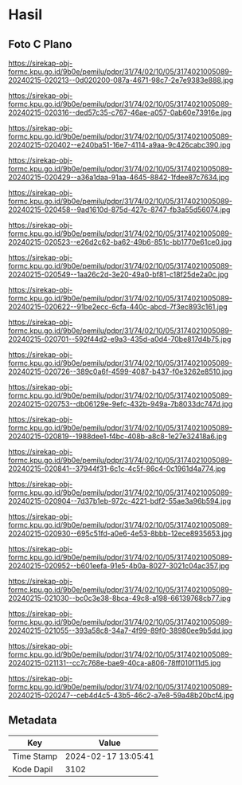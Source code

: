 # Hasil

## Foto C Plano

https://sirekap-obj-formc.kpu.go.id/9b0e/pemilu/pdpr/31/74/02/10/05/3174021005089-20240215-020213--0d020200-087a-4671-98c7-2e7e9383e888.jpg

https://sirekap-obj-formc.kpu.go.id/9b0e/pemilu/pdpr/31/74/02/10/05/3174021005089-20240215-020316--ded57c35-c767-46ae-a057-0ab60e73916e.jpg

https://sirekap-obj-formc.kpu.go.id/9b0e/pemilu/pdpr/31/74/02/10/05/3174021005089-20240215-020402--e240ba51-16e7-4114-a9aa-9c426cabc390.jpg

https://sirekap-obj-formc.kpu.go.id/9b0e/pemilu/pdpr/31/74/02/10/05/3174021005089-20240215-020429--a36a1daa-91aa-4645-8842-1fdee87c7634.jpg

https://sirekap-obj-formc.kpu.go.id/9b0e/pemilu/pdpr/31/74/02/10/05/3174021005089-20240215-020458--9ad1610d-875d-427c-8747-fb3a55d56074.jpg

https://sirekap-obj-formc.kpu.go.id/9b0e/pemilu/pdpr/31/74/02/10/05/3174021005089-20240215-020523--e26d2c62-ba62-49b6-851c-bb1770e61ce0.jpg

https://sirekap-obj-formc.kpu.go.id/9b0e/pemilu/pdpr/31/74/02/10/05/3174021005089-20240215-020549--1aa26c2d-3e20-49a0-bf81-c18f25de2a0c.jpg

https://sirekap-obj-formc.kpu.go.id/9b0e/pemilu/pdpr/31/74/02/10/05/3174021005089-20240215-020622--91be2ecc-6cfa-440c-abcd-7f3ec893c161.jpg

https://sirekap-obj-formc.kpu.go.id/9b0e/pemilu/pdpr/31/74/02/10/05/3174021005089-20240215-020701--592f44d2-e9a3-435d-a0d4-70be817d4b75.jpg

https://sirekap-obj-formc.kpu.go.id/9b0e/pemilu/pdpr/31/74/02/10/05/3174021005089-20240215-020726--389c0a6f-4599-4087-b437-f0e3262e8510.jpg

https://sirekap-obj-formc.kpu.go.id/9b0e/pemilu/pdpr/31/74/02/10/05/3174021005089-20240215-020753--db06129e-9efc-432b-949a-7b8033dc747d.jpg

https://sirekap-obj-formc.kpu.go.id/9b0e/pemilu/pdpr/31/74/02/10/05/3174021005089-20240215-020819--1988dee1-f4bc-408b-a8c8-1e27e32418a6.jpg

https://sirekap-obj-formc.kpu.go.id/9b0e/pemilu/pdpr/31/74/02/10/05/3174021005089-20240215-020841--37944f31-6c1c-4c5f-86c4-0c1961d4a774.jpg

https://sirekap-obj-formc.kpu.go.id/9b0e/pemilu/pdpr/31/74/02/10/05/3174021005089-20240215-020904--7d37b1eb-972c-4221-bdf2-55ae3a96b594.jpg

https://sirekap-obj-formc.kpu.go.id/9b0e/pemilu/pdpr/31/74/02/10/05/3174021005089-20240215-020930--695c51fd-a0e6-4e53-8bbb-12ece8935653.jpg

https://sirekap-obj-formc.kpu.go.id/9b0e/pemilu/pdpr/31/74/02/10/05/3174021005089-20240215-020952--b601eefa-91e5-4b0a-8027-3021c04ac357.jpg

https://sirekap-obj-formc.kpu.go.id/9b0e/pemilu/pdpr/31/74/02/10/05/3174021005089-20240215-021030--bc0c3e38-8bca-49c8-a198-66139768cb77.jpg

https://sirekap-obj-formc.kpu.go.id/9b0e/pemilu/pdpr/31/74/02/10/05/3174021005089-20240215-021055--393a58c8-34a7-4f99-89f0-38980ee9b5dd.jpg

https://sirekap-obj-formc.kpu.go.id/9b0e/pemilu/pdpr/31/74/02/10/05/3174021005089-20240215-021131--cc7c768e-bae9-40ca-a806-78ff010f11d5.jpg

https://sirekap-obj-formc.kpu.go.id/9b0e/pemilu/pdpr/31/74/02/10/05/3174021005089-20240215-020247--ceb4d4c5-43b5-46c2-a7e8-59a48b20bcf4.jpg


## Metadata

| Key        | Value               |
| ---------- | ------------------- |
| Time Stamp | 2024-02-17 13:05:41 |
| Kode Dapil | 3102                |



